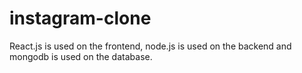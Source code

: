 # instagram-clone
React.js is used on the frontend, node.js is used on the backend and mongodb is used on the database.
